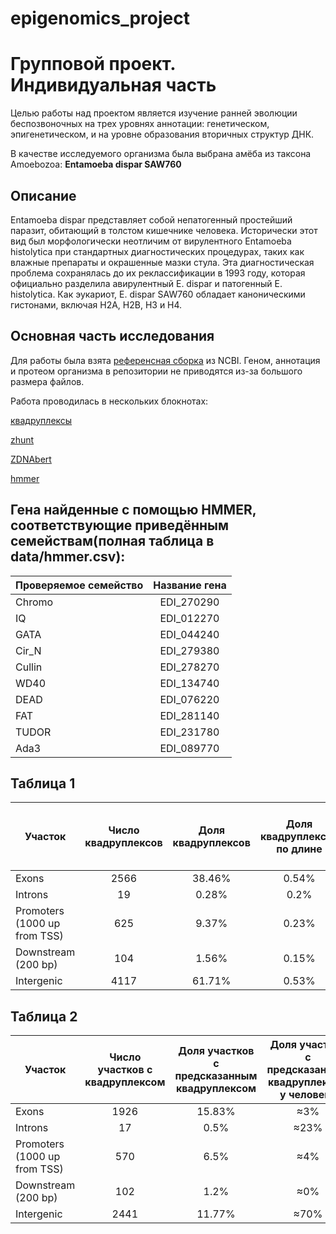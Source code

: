 # epigenomics_project
# Групповой проект. Индивидуальная часть
Целью работы над проектом является изучение ранней эволюции беспозвоночных на трех уровнях аннотации: генетическом, эпигенетическом, и на уровне образования вторичных структур ДНК.

В качестве исследуемого организма была выбрана амёба из таксона Amoebozoa: **Entamoeba dispar SAW760**
## Описание
Entamoeba dispar представляет собой непатогенный простейший паразит, обитающий в толстом кишечнике человека. Исторически этот вид был морфологически неотличим от вирулентного Entamoeba histolytica при стандартных диагностических процедурах, таких как влажные препараты и окрашенные мазки стула. Эта диагностическая проблема сохранялась до их реклассификации в 1993 году, которая официально разделила авирулентный E. dispar и патогенный E. histolytica. Как эукариот, E. dispar SAW760 обладает каноническими гистонами, включая H2A, H2B, H3 и H4.
## Основная часть исследования
Для работы была взята [референсная сборка](https://www.ncbi.nlm.nih.gov/datasets/genome/GCF_000209125.1/) из NCBI. 
Геном, аннотация и протеом организма в репозитории не приводятся из-за большого размера файлов.

Работа проводилась в нескольких блокнотах:

[квадруплексы](https://colab.research.google.com/drive/1cpNg7JIM5sLoEpAYIzmitFtBtEb7XJ0Q?usp=sharing)

[zhunt](https://colab.research.google.com/drive/103VHRFxldHKaf8yBwdeoOHZis4C5PU49?usp=sharing)

[ZDNAbert](https://colab.research.google.com/drive/118Q4i7p5m5FJL1jIN2PFrjxFFsMu5XCx?usp=sharing)

[hmmer](https://colab.research.google.com/drive/1NMo3VpEzWhw-y2pgcrpS1iPQGqdh7mWX?usp=sharing)

## Гена найденные с помощью HMMER, соответствующие приведённым семействам(полная таблица в data/hmmer.csv):

|Проверяемое семейство|Название гена|
|:------|:--:|
| Chromo | EDI_270290  |
| IQ | EDI_012270 | 
| GATA  | EDI_044240 |
| Cir_N | EDI_279380 |
| Cullin | EDI_278270 |
| WD40 | EDI_134740 |
| DEAD | EDI_076220 |
| FAT  | EDI_281140 |
| TUDOR | EDI_231780 |
| Ada3 | EDI_089770 |

## Таблица 1

|Участок |Число квадруплексов|Доля квадруплексов|Доля квадруплексов по длине |Число предсказаний Z-hunt|Доля предсказаний Z-hunt| Доля Z-ДНК по длине|Число предсказаний ZDNAbert|Доля предсказаний ZDNAbert|Доля предсказаний ZDNAbert по длине |Доля участка от генома|
|------|:--:|:--:|:--:|:--:|:--:|:--:|:--:|:--:|:--:|:--:|
|Exons                        | 2566 | 38.46% | 0.54% | 89 | 14.35% | 0.02% | 19 | 4.74% | 0.003% | 20.56% |
|Introns                      | 19 | 0.28% | 0.2% | 1 | 0.16% | 0.01% | 1 | 0.25% | 0.008% | 5.67% |
|Promoters (1000 up from TSS) | 625 | 9.37% | 0.23% | 28 | 4.52% | 0.01% | 11 | 2.74% | 0.003% | 14.82% |
|Downstream (200 bp)          | 104 | 1.56% | 0.15% | 6 | 0.97% | 0.01% | 6 | 1.5% | 0.005% | 14.38% |
|Intergenic                   | 4117 | 61.71% | 0.53% | 532 | 85.81% | 0.08% | 382 | 95.26% | 0.028% | 35.03% |

## Таблица 2
|Участок |Число участков с квадруплексом|Доля участков с предсказанным квадруплексом|Доля участков с предсказанным квадруплексом у человека |Число участков предсказаний Z-hunt|Доля участков с предсказанным Z-hunt|Доля участков с предсказанным Z-hunt у человека |Число участков предсказаний ZDNAbert|Доля участков с предсказанным ZDNAbert| Доля участков с предсказанным ZDNAbert у человека|
|------|:--:|:--:|:--:|:--:|:--:|:--:|:--:|:--:|:--:|
|Exons                        | 1926 | 15.83% | ≈3% | 76 | 0.62% | 14.9%| 12 | 0.1% |≈10% |
|Introns                      | 17 | 0.5% | ≈23% | 1 | 0.03% |47.1% | 1 | 0.03% | ≈30%|
|Promoters (1000 up from TSS) | 570 | 6.5% | ≈4% | 28 | 0.32% | 35%| 10 | 0.11% |  ≈30% |
|Downstream (200 bp)          | 102 | 1.2% | ≈0% | 6 | 0.07% | 3% | 6 | 0.07% | ≈0% |
|Intergenic                   | 2441 | 11.77% | ≈70% | 495 | 2.39% | 0%| 356 | 1.72% |≈30% |
